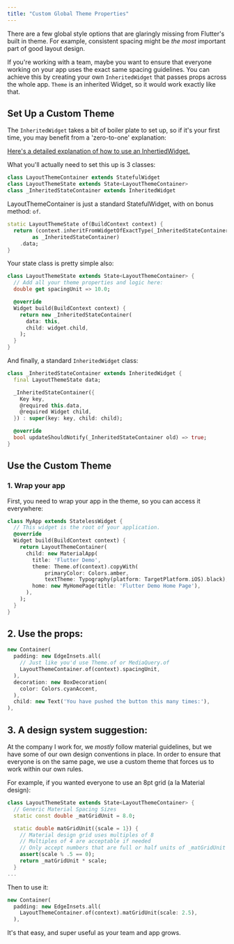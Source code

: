 ```yaml
---
title: "Custom Global Theme Properties"
---
```


There are a few global style options that are glaringly missing from 
Flutter's built in theme. For example, consistent spacing might be *the most*
 important part of good layout design. 

If you're working with a team, maybe you want to ensure that everyone working
 on your app uses the exact
 same spacing guidelines. You can achieve this by creating your own 
 `InheritedWidget` that passes props across the whole app.  `Theme` is an 
 inherited Widget, so it would work exactly like that.
 
## Set Up a Custom Theme
 
The `InheritedWidget` takes a bit of boiler plate to set up, so if it's your 
first time, you may benefit from a 'zero-to-one' explanation:
 
[Here's a detailed explanation of how to use an InhertiedWidget.](http://ericwindmill.com/using-flutter-inherited-widgets-effectively)

What you'll actually need to set this up is 3 classes:

```dart
class LayoutThemeContainer extends StatefulWidget
class LayoutThemeState extends State<LayoutThemeContainer> 
class _InheritedStateContainer extends InheritedWidget
``` 

LayoutThemeContainer is just a standard StatefulWidget, with on bonus method: `of`.

```dart
static LayoutThemeState of(BuildContext context) {
  return (context.inheritFromWidgetOfExactType(_InheritedStateContainer)
        as _InheritedStateContainer)
    .data;
}
```

Your state class is pretty simple also:

```dart
class LayoutThemeState extends State<LayoutThemeContainer> {
  // Add all your theme properties and logic here:
  double get spacingUnit => 10.0;

  @override
  Widget build(BuildContext context) {
    return new _InheritedStateContainer(
      data: this,
      child: widget.child,
    );
  }
}
```

And finally, a standard `InheritedWidget` class:

```dart
class _InheritedStateContainer extends InheritedWidget {
  final LayoutThemeState data;

  _InheritedStateContainer({
    Key key,
    @required this.data,
    @required Widget child,
  }) : super(key: key, child: child);

  @override
  bool updateShouldNotify(_InheritedStateContainer old) => true;
}
```

## Use the Custom Theme

### 1. Wrap your app

First, you need to wrap your app in the theme, so you can access it everywhere:

```dart
class MyApp extends StatelessWidget {
  // This widget is the root of your application.
  @override
  Widget build(BuildContext context) {
    return LayoutThemeContainer(
      child: new MaterialApp(
        title: 'Flutter Demo',
        theme: Theme.of(context).copyWith(
            primaryColor: Colors.amber,
            textTheme: Typography(platform: TargetPlatform.iOS).black),
        home: new MyHomePage(title: 'Flutter Demo Home Page'),
      ),
    );
  }
}
```

## 2. Use the props:

```dart
new Container(
  padding: new EdgeInsets.all(
    // Just like you'd use Theme.of or MediaQuery.of
    LayoutThemeContainer.of(context).spacingUnit,
  ),
  decoration: new BoxDecoration(
    color: Colors.cyanAccent,
  ),
  child: new Text('You have pushed the button this many times:'),
),
```

## 3. A design system suggestion:

At the company I work for, we *mostly* follow material guidelines, but we 
have some of our own design conventions in place. In order to ensure that
 everyone is on the same page, we use a custom theme that forces us to work 
 within our own rules.
 
For example, if you wanted everyone to use an 8pt grid (a la Material design):
```dart
class LayoutThemeState extends State<LayoutThemeContainer> {
  // Generic Material Spacing Sizes
  static const double _matGridUnit = 8.0;

  static double matGridUnit({scale = 1}) {
    // Material design grid uses multiples of 8
    // Multiples of 4 are acceptable if needed
    // Only accept numbers that are full or half units of _matGridUnit
    assert(scale % .5 == 0);
    return _matGridUnit * scale;
  }
...
```

Then to use it:
```dart
new Container(
  padding: new EdgeInsets.all(
    LayoutThemeContainer.of(context).matGridUnit(scale: 2.5),
  ),
```

It's that easy, and super useful as your team and app grows. 


